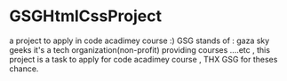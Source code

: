 # GSGHtmlCssProject
a project to apply in code acadimey course :)
GSG stands of : gaza sky geeks it's a tech organization(non-profit) providing courses ....etc , this project is a task to apply for code acadimey course , THX GSG for theses chance. 

